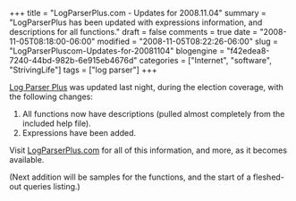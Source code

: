 +++
title = "LogParserPlus.com - Updates for 2008.11.04"
summary = "LogParserPlus has been updated with expressions information, and descriptions for all functions."
draft = false
comments = true
date = "2008-11-05T08:18:00-06:00"
modified = "2008-11-05T08:22:26-06:00"
slug = "LogParserPluscom-Updates-for-20081104"
blogengine = "f42edea8-7240-44bd-982b-6e915eb4676d"
categories = ["Internet", "software", "StrivingLife"]
tags = ["log parser"]
+++

<p>
<a href="http://logparserplus.com/">Log Parser Plus</a> was updated last night, during the election coverage, with the following changes:
</p>
<ol>
	<li>
	<div>
	All functions now have descriptions (pulled almost completely from the included help file).
	</div>
	</li>
	<li>
	<div>
	Expressions have been added.
	</div>
	</li>
</ol>
<p>
Visit <a href="http://logparserplus.com/">LogParserPlus.com</a> for all of this information, and more, as it becomes available.
</p>
<p>
(Next addition will be samples for the functions, and the start of a fleshed-out queries listing.)
</p>

